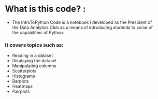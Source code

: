 # What is this code? :
* The IntroToPython Code is a notebook I developed as the President of the Data Analytics Club as a means of introducing students to some of the capabilities of Python.
### It covers topics such as:
*   Reading in a dataset
*   Displaying the dataset
*   Manipulating columns
*   Scatterplots
*   Histograms
*   Barplots
*   Heatmaps
*   Pairplots 
